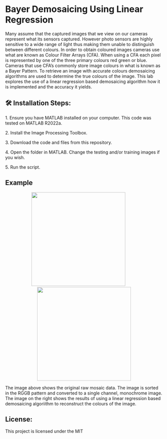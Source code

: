 <h1 align="" id="title">Bayer Demosaicing Using Linear Regression</h1>

<p id="description">Many assume that the captured images that we view on our cameras represent what its sensors captured. However photo sensors are highly sensitive to a wide range of light thus making them unable to distinguish between different colours. In order to obtain coloured images cameras use what are known as Colour Filter Arrays (CFA). When using a CFA each pixel is represented by one of the three primary colours red green or blue. Cameras that use CFA’s commonly store image colours in what is known as a Bayer Pattern. To retrieve an image with accurate colours demosaicing algorithms are used to determine the true colours of the image. This lab explores the use of a linear regression based demosaicing algorithm how it is implemented and the accuracy it yields.</p>

<h2>🛠️ Installation Steps:</h2>

<p>1. Ensure you have MATLAB installed on your computer. This code was tested on MATLAB R2022a.</p>

<p>2. Install the Image Processing Toolbox.</p>

<p>3. Download the code and files from this repository.</p>

<p>4. Open the folder in MATLAB. Change the testing and/or training images if you wish.</p>

<p>5. Run the script.</p>


<h2>Example</h2>

<p align="center">
  <img src="https://user-images.githubusercontent.com/59986120/230692294-dfbdf6d9-99ba-474e-902c-28e01f44f51f.png" width="300">
  &nbsp;&nbsp;&nbsp;&nbsp;&nbsp;&nbsp;&nbsp;&nbsp;
  <img src="https://user-images.githubusercontent.com/59986120/230692300-94e9f70d-0a6c-41c6-aae4-ad9ea472f3b6.png" width="300">
</p>

<p>
  The image above shows the original raw mosaic data. The image is sorted in the RGGB pattern and converted to a single channel, monochrome image. The
  image on the right shows the results of using a linear regression based demosaicing algoriithm to reconstruct the colours of the image.
</p>


<h2>License:</h2>

This project is licensed under the MIT
